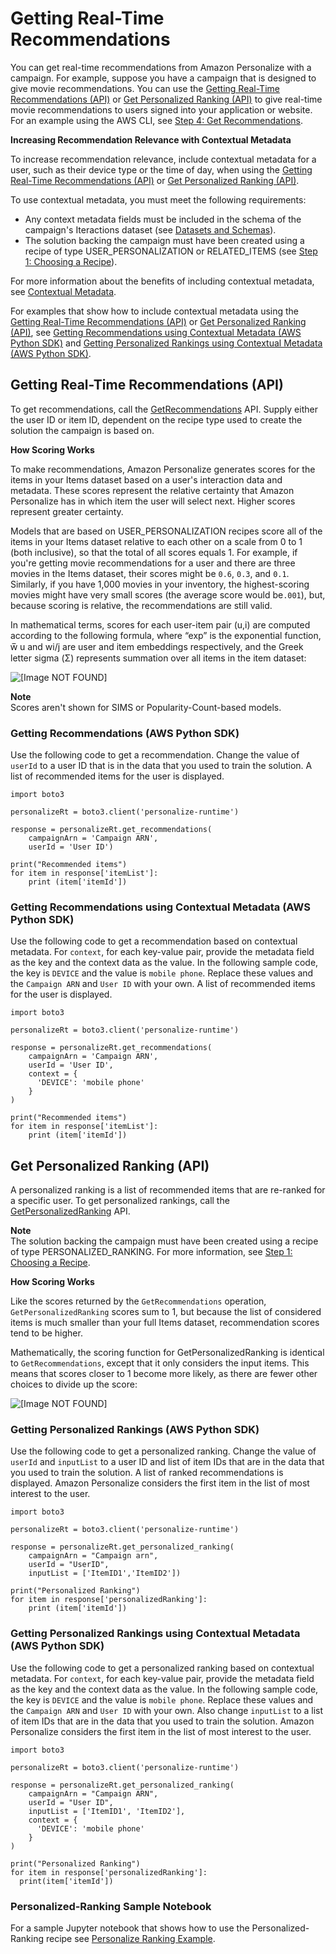 # Getting Real\-Time Recommendations<a name="getting-real-time-recommendations"></a>

You can get real\-time recommendations from Amazon Personalize with a campaign\. For example, suppose you have a campaign that is designed to give movie recommendations\. You can use the [Getting Real\-Time Recommendations \(API\)](#recommendations) or [Get Personalized Ranking \(API\)](#rankings) to give real\-time movie recommendations to users signed into your application or website\. For an example using the AWS CLI, see [Step 4: Get Recommendations](getting-started-cli.md#gs-test)\. 

 **Increasing Recommendation Relevance with Contextual Metadata** 

To increase recommendation relevance, include contextual metadata for a user, such as their device type or the time of day, when using the [Getting Real\-Time Recommendations \(API\)](#recommendations) or [Get Personalized Ranking \(API\)](#rankings)\. 

To use contextual metadata, you must meet the following requirements: 
+ Any context metadata fields must be included in the schema of the campaign's Iteractions dataset \(see [Datasets and Schemas](how-it-works-dataset-schema.md)\)\. 
+ The solution backing the campaign must have been created using a recipe of type USER\_PERSONALIZATION or RELATED\_ITEMS \(see [Step 1: Choosing a Recipe](working-with-predefined-recipes.md)\)\. 

 For more information about the benefits of including contextual metadata, see [Contextual Metadata](interactions-contextual-metadata.md)\. 

 For examples that show how to include contextual metadata using the [Getting Real\-Time Recommendations \(API\)](#recommendations) or [Get Personalized Ranking \(API\)](#rankings), see [Getting Recommendations using Contextual Metadata \(AWS Python SDK\)](#get-recommendations-metadata-sdk-example) and [Getting Personalized Rankings using Contextual Metadata \(AWS Python SDK\)](#personalized-ranking-contextual-metadata-example)\. 

## Getting Real\-Time Recommendations \(API\)<a name="recommendations"></a>

To get recommendations, call the [GetRecommendations](API_RS_GetRecommendations.md) API\. Supply either the user ID or item ID, dependent on the recipe type used to create the solution the campaign is based on\.

**How Scoring Works**

To make recommendations, Amazon Personalize generates scores for the items in your Items dataset based on a user's interaction data and metadata\. These scores represent the relative certainty that Amazon Personalize has in which item the user will select next\. Higher scores represent greater certainty\.

Models that are based on USER\_PERSONALIZATION recipes score all of the items in your Items dataset relative to each other on a scale from 0 to 1 \(both inclusive\), so that the total of all scores equals 1\. For example, if you're getting movie recommendations for a user and there are three movies in the Items dataset, their scores might be `0.6`, `0.3`, and `0.1`\. Similarly, if you have 1,000 movies in your inventory, the highest\-scoring movies might have very small scores \(the average score would be`.001`\), but, because scoring is relative, the recommendations are still valid\.

In mathematical terms, scores for each user\-item pair \(u,i\) are computed according to the following formula, where “exp” is the exponential function, w̅ u and wi/j are user and item embeddings respectively, and the Greek letter sigma \(Σ\) represents summation over all items in the item dataset:

![\[Image NOT FOUND\]](http://docs.aws.amazon.com/personalize/latest/dg/images/get_recommendations_score.png)

**Note**  
Scores aren't shown for SIMS or Popularity\-Count\-based models\.

### Getting Recommendations \(AWS Python SDK\)<a name="get-recommendations-sdk-example"></a>

Use the following code to get a recommendation\. Change the value of `userId` to a user ID that is in the data that you used to train the solution\. A list of recommended items for the user is displayed\.

```
import boto3

personalizeRt = boto3.client('personalize-runtime')

response = personalizeRt.get_recommendations(
    campaignArn = 'Campaign ARN',
    userId = 'User ID')

print("Recommended items")
for item in response['itemList']:
    print (item['itemId'])
```

### Getting Recommendations using Contextual Metadata \(AWS Python SDK\)<a name="get-recommendations-metadata-sdk-example"></a>

Use the following code to get a recommendation based on contextual metadata\. For `context`, for each key\-value pair, provide the metadata field as the key and the context data as the value\. In the following sample code, the key is `DEVICE` and the value is `mobile phone`\. Replace these values and the `Campaign ARN` and `User ID` with your own\. A list of recommended items for the user is displayed\.

```
import boto3

personalizeRt = boto3.client('personalize-runtime')

response = personalizeRt.get_recommendations(
    campaignArn = 'Campaign ARN',
    userId = 'User ID',
    context = {
      'DEVICE': 'mobile phone'
    }
)

print("Recommended items")
for item in response['itemList']:
    print (item['itemId'])
```

## Get Personalized Ranking \(API\)<a name="rankings"></a>

A personalized ranking is a list of recommended items that are re\-ranked for a specific user\. To get personalized rankings, call the [GetPersonalizedRanking](API_RS_GetPersonalizedRanking.md) API\.

**Note**  
The solution backing the campaign must have been created using a recipe of type PERSONALIZED\_RANKING\. For more information, see [Step 1: Choosing a Recipe](working-with-predefined-recipes.md)\.

**How Scoring Works**

Like the scores returned by the `GetRecommendations` operation, `GetPersonalizedRanking` scores sum to 1, but because the list of considered items is much smaller than your full Items dataset, recommendation scores tend to be higher\.

Mathematically, the scoring function for GetPersonalizedRanking is identical to `GetRecommendations`, except that it only considers the input items\. This means that scores closer to 1 become more likely, as there are fewer other choices to divide up the score:

![\[Image NOT FOUND\]](http://docs.aws.amazon.com/personalize/latest/dg/images/get_personalized_ranking.png)

### Getting Personalized Rankings \(AWS Python SDK\)<a name="get-personalized-rankings-sdk"></a>

Use the following code to get a personalized ranking\. Change the value of `userId` and `inputList` to a user ID and list of item IDs that are in the data that you used to train the solution\. A list of ranked recommendations is displayed\. Amazon Personalize considers the first item in the list of most interest to the user\.

```
import boto3

personalizeRt = boto3.client('personalize-runtime')

response = personalizeRt.get_personalized_ranking(
    campaignArn = "Campaign arn",
    userId = "UserID",
    inputList = ['ItemID1','ItemID2'])

print("Personalized Ranking")
for item in response['personalizedRanking']:
    print (item['itemId'])
```

### Getting Personalized Rankings using Contextual Metadata \(AWS Python SDK\)<a name="personalized-ranking-contextual-metadata-example"></a>

Use the following code to get a personalized ranking based on contextual metadata\. For `context`, for each key\-value pair, provide the metadata field as the key and the context data as the value\. In the following sample code, the key is `DEVICE` and the value is `mobile phone`\. Replace these values and the `Campaign ARN` and `User ID` with your own\. Also change `inputList` to a list of item IDs that are in the data that you used to train the solution\. Amazon Personalize considers the first item in the list of most interest to the user\.

```
import boto3

personalizeRt = boto3.client('personalize-runtime')

response = personalizeRt.get_personalized_ranking(
    campaignArn = "Campaign ARN",
    userId = "User ID",
    inputList = ['ItemID1', 'ItemID2'],
    context = {
      'DEVICE': 'mobile phone'
    }
)

print("Personalized Ranking")
for item in response['personalizedRanking']:
  print(item['itemId'])
```

### Personalized\-Ranking Sample Notebook<a name="real-time-recommendations-personalized-ranking-example"></a>

 For a sample Jupyter notebook that shows how to use the Personalized\-Ranking recipe see [Personalize Ranking Example](https://github.com/aws-samples/amazon-personalize-samples/blob/master/next_steps/core_use_cases/personalized_ranking/personalize_ranking_example.ipynb)\. 